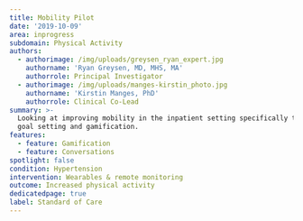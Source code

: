 ```yaml
---
title: Mobility Pilot
date: '2019-10-09'
area: inprogress
subdomain: Physical Activity
authors:
  - authorimage: /img/uploads/greysen_ryan_expert.jpg
    authorname: 'Ryan Greysen, MD, MHS, MA'
    authorrole: Principal Investigator
  - authorimage: /img/uploads/manges-kirstin_photo.jpg
    authorname: 'Kirstin Manges, PhD'
    authorrole: Clinical Co-Lead
summary: >-
  Looking at improving mobility in the inpatient setting specifically through
  goal setting and gamification.
features:
  - feature: Gamification
  - feature: Conversations
spotlight: false
condition: Hypertension
intervention: Wearables & remote monitoring
outcome: Increased physical activity
dedicatedpage: true
label: Standard of Care
---
```


